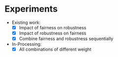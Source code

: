 # Experiments

- Existing work:
	- [x] Impact of fairness on robustness
	- [x] Impact of robustness on fairness
	- [x] Combine fairness and robustness sequentially
- In-Processing:
	- [x] All combinations of different weight
